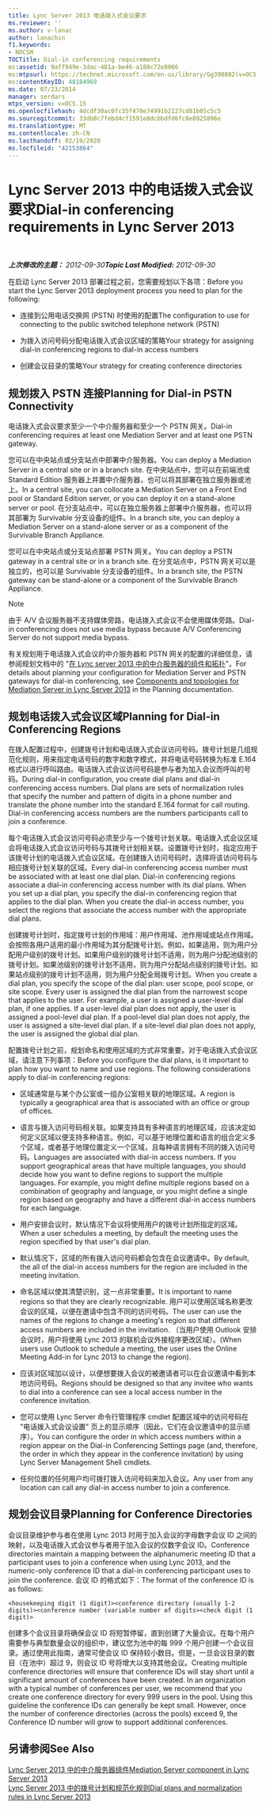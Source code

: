 ```yaml
---
title: Lync Server 2013 电话拨入式会议要求
ms.reviewer: ''
ms.author: v-lanac
author: lanachin
f1.keywords:
- NOCSH
TOCTitle: Dial-in conferencing requirements
ms:assetid: 9aff949e-3dac-481a-be46-a180c72e8066
ms:mtpsurl: https://technet.microsoft.com/en-us/library/Gg398802(v=OCS.15)
ms:contentKeyID: 48184969
ms.date: 07/23/2014
manager: serdars
mtps_version: v=OCS.15
ms.openlocfilehash: 4dcdf30ac0fc35f470e74991b2127cd81b05c5c5
ms.sourcegitcommit: 33db8c7febd4cf1591e8dcbbdfd6fc8e8925896e
ms.translationtype: MT
ms.contentlocale: zh-CN
ms.lasthandoff: 02/19/2020
ms.locfileid: "42153864"
---
```

<div data-xmlns="http://www.w3.org/1999/xhtml">

<div class="topic" data-xmlns="http://www.w3.org/1999/xhtml" data-msxsl="urn:schemas-microsoft-com:xslt" data-cs="http://msdn.microsoft.com/">

<div data-asp="https://msdn2.microsoft.com/asp">

# <a name="dial-in-conferencing-requirements-in-lync-server-2013"></a><span data-ttu-id="3092d-102">Lync Server 2013 中的电话拨入式会议要求</span><span class="sxs-lookup"><span data-stu-id="3092d-102">Dial-in conferencing requirements in Lync Server 2013</span></span>

</div>

<div id="mainSection">

<div id="mainBody">

<span> </span>

<span data-ttu-id="3092d-103">_**上次修改的主题：** 2012-09-30_</span><span class="sxs-lookup"><span data-stu-id="3092d-103">_**Topic Last Modified:** 2012-09-30_</span></span>

<span data-ttu-id="3092d-104">在启动 Lync Server 2013 部署过程之前，您需要规划以下各项：</span><span class="sxs-lookup"><span data-stu-id="3092d-104">Before you start the Lync Server 2013 deployment process you need to plan for the following:</span></span>

  - <span data-ttu-id="3092d-105">连接到公用电话交换网 (PSTN) 时使用的配置</span><span class="sxs-lookup"><span data-stu-id="3092d-105">The configuration to use for connecting to the public switched telephone network (PSTN)</span></span>

  - <span data-ttu-id="3092d-106">为拨入访问号码分配电话拨入式会议区域的策略</span><span class="sxs-lookup"><span data-stu-id="3092d-106">Your strategy for assigning dial-in conferencing regions to dial-in access numbers</span></span>

  - <span data-ttu-id="3092d-107">创建会议目录的策略</span><span class="sxs-lookup"><span data-stu-id="3092d-107">Your strategy for creating conference directories</span></span>

<div>

## <a name="planning-for-dial-in-pstn-connectivity"></a><span data-ttu-id="3092d-108">规划拨入 PSTN 连接</span><span class="sxs-lookup"><span data-stu-id="3092d-108">Planning for Dial-in PSTN Connectivity</span></span>

<span data-ttu-id="3092d-109">电话拨入式会议要求至少一个中介服务器和至少一个 PSTN 网关。</span><span class="sxs-lookup"><span data-stu-id="3092d-109">Dial-in conferencing requires at least one Mediation Server and at least one PSTN gateway.</span></span>

<span data-ttu-id="3092d-110">您可以在中央站点或分支站点中部署中介服务器。</span><span class="sxs-lookup"><span data-stu-id="3092d-110">You can deploy a Mediation Server in a central site or in a branch site.</span></span> <span data-ttu-id="3092d-111">在中央站点中，您可以在前端池或 Standard Edition 服务器上并置中介服务器，也可以将其部署在独立服务器或池上。</span><span class="sxs-lookup"><span data-stu-id="3092d-111">In a central site, you can collocate a Mediation Server on a Front End pool or Standard Edition server, or you can deploy it on a stand-alone server or pool.</span></span> <span data-ttu-id="3092d-112">在分支站点中，可以在独立服务器上部署中介服务器，也可以将其部署为 Survivable 分支设备的组件。</span><span class="sxs-lookup"><span data-stu-id="3092d-112">In a branch site, you can deploy a Mediation Server on a stand-alone server or as a component of the Survivable Branch Appliance.</span></span>

<span data-ttu-id="3092d-113">您可以在中央站点或分支站点部署 PSTN 网关。</span><span class="sxs-lookup"><span data-stu-id="3092d-113">You can deploy a PSTN gateway in a central site or in a branch site.</span></span> <span data-ttu-id="3092d-114">在分支站点中，PSTN 网关可以是独立的，也可以是 Survivable 分支设备的组件。</span><span class="sxs-lookup"><span data-stu-id="3092d-114">In a branch site, the PSTN gateway can be stand-alone or a component of the Survivable Branch Appliance.</span></span>

<div>


> [!NOTE]  
> <span data-ttu-id="3092d-115">由于 A/V 会议服务器不支持媒体旁路，电话拨入式会议不会使用媒体旁路。</span><span class="sxs-lookup"><span data-stu-id="3092d-115">Dial-in conferencing does not use media bypass because A/V Conferencing Server do not support media bypass.</span></span>



</div>

<span data-ttu-id="3092d-116">有关规划用于电话拨入式会议的中介服务器和 PSTN 网关的配置的详细信息，请参阅规划文档中的 "[在 Lync server 2013 中的中介服务器的组件和拓扑](lync-server-2013-components-and-topologies-for-mediation-server.md)"。</span><span class="sxs-lookup"><span data-stu-id="3092d-116">For details about planning your configuration for Mediation Server and PSTN gateways for dial-in conferencing, see [Components and topologies for Mediation Server in Lync Server 2013](lync-server-2013-components-and-topologies-for-mediation-server.md) in the Planning documentation.</span></span>

</div>

<span id="bkmk_PlanningforDialinConferencingRegions"></span>

<div>

## <a name="planning-for-dial-in-conferencing-regions"></a><span data-ttu-id="3092d-117">规划电话拨入式会议区域</span><span class="sxs-lookup"><span data-stu-id="3092d-117">Planning for Dial-in Conferencing Regions</span></span>

<span data-ttu-id="3092d-p103">在拨入配置过程中，创建拨号计划和电话拨入式会议访问号码。拨号计划是几组规范化规则，用来指定电话号码的数字和数字模式，并将电话号码转换为标准 E.164 格式以进行呼叫路由。电话拨入式会议访问号码是参与者为加入会议而呼叫的号码。</span><span class="sxs-lookup"><span data-stu-id="3092d-p103">During dial-in configuration, you create dial plans and dial-in conferencing access numbers. Dial plans are sets of normalization rules that specify the number and pattern of digits in a phone number and translate the phone number into the standard E.164 format for call routing. Dial-in conferencing access numbers are the numbers participants call to join a conference.</span></span>

<span data-ttu-id="3092d-p104">每个电话拨入式会议访问号码必须至少与一个拨号计划关联。电话拨入式会议区域会将电话拨入式会议访问号码与其拨号计划相关联。设置拨号计划时，指定应用于该拨号计划的电话拨入式会议区域。在创建拨入访问号码时，选择将该访问号码与相应拨号计划关联的区域。</span><span class="sxs-lookup"><span data-stu-id="3092d-p104">Every dial-in conferencing access number must be associated with at least one dial plan. Dial-in conferencing regions associate a dial-in conferencing access number with its dial plans. When you set up a dial plan, you specify the dial-in conferencing region that applies to the dial plan. When you create the dial-in access number, you select the regions that associate the access number with the appropriate dial plans.</span></span>

<span data-ttu-id="3092d-p105">创建拨号计划时，指定拨号计划的作用域：用户作用域、池作用域或站点作用域。会按照各用户适用的最小作用域为其分配拨号计划。例如，如果适用，则为用户分配用户级别的拨号计划。如果用户级别的拨号计划不适用，则为用户分配池级别的拨号计划。如果池级别的拨号计划不适用，则为用户分配站点级别的拨号计划。如果站点级别的拨号计划不适用，则为用户分配全局拨号计划。</span><span class="sxs-lookup"><span data-stu-id="3092d-p105">When you create a dial plan, you specify the scope of the dial plan: user scope, pool scope, or site scope. Every user is assigned the dial plan from the narrowest scope that applies to the user. For example, a user is assigned a user-level dial plan, if one applies. If a user-level dial plan does not apply, the user is assigned a pool-level dial plan. If a pool-level dial plan does not apply, the user is assigned a site-level dial plan. If a site-level dial plan does not apply, the user is assigned the global dial plan.</span></span>

<span data-ttu-id="3092d-p106">配置拨号计划之前，规划命名和使用区域的方式非常重要。对于电话拨入式会议区域，请注意下列事项：</span><span class="sxs-lookup"><span data-stu-id="3092d-p106">Before you configure the dial plans, is it important to plan how you want to name and use regions. The following considerations apply to dial-in conferencing regions:</span></span>

  - <span data-ttu-id="3092d-133">区域通常是与某个办公室或一组办公室相关联的地理区域。</span><span class="sxs-lookup"><span data-stu-id="3092d-133">A region is typically a geographical area that is associated with an office or group of offices.</span></span>

  - <span data-ttu-id="3092d-p107">语言与拨入访问号码相关联。如果支持具有多种语言的地理区域，应该决定如何定义区域以便支持多种语言。例如，可以基于地理位置和语言的组合定义多个区域，或者基于地理位置定义一个区域，且每种语言拥有不同的拨入访问号码。</span><span class="sxs-lookup"><span data-stu-id="3092d-p107">Languages are associated with dial-in access numbers. If you support geographical areas that have multiple languages, you should decide how you want to define regions to support the multiple languages. For example, you might define multiple regions based on a combination of geography and language, or you might define a single region based on geography and have a different dial-in access numbers for each language.</span></span>

  - <span data-ttu-id="3092d-137">用户安排会议时，默认情况下会议将使用用户的拨号计划所指定的区域。</span><span class="sxs-lookup"><span data-stu-id="3092d-137">When a user schedules a meeting, by default the meeting uses the region specified by that user's dial plan.</span></span>

  - <span data-ttu-id="3092d-138">默认情况下，区域的所有拨入访问号码都会包含在会议邀请中。</span><span class="sxs-lookup"><span data-stu-id="3092d-138">By default, the all of the dial-in access numbers for the region are included in the meeting invitation.</span></span>

  - <span data-ttu-id="3092d-139">命名区域以使其清楚识别，这一点非常重要。</span><span class="sxs-lookup"><span data-stu-id="3092d-139">It is important to name regions so that they are clearly recognizable.</span></span> <span data-ttu-id="3092d-140">用户可以使用区域名称更改会议的区域，以便在邀请中包含不同的访问号码。</span><span class="sxs-lookup"><span data-stu-id="3092d-140">The user can use the names of the regions to change a meeting's region so that different access numbers are included in the invitation.</span></span> <span data-ttu-id="3092d-141">（当用户使用 Outlook 安排会议时，用户将使用 Lync 2013 的联机会议外接程序更改区域）。</span><span class="sxs-lookup"><span data-stu-id="3092d-141">(When users use Outlook to schedule a meeting, the user uses the Online Meeting Add-in for Lync 2013 to change the region).</span></span>

  - <span data-ttu-id="3092d-142">应该对区域加以设计，以便想要拨入会议的被邀请者可以在会议邀请中看到本地访问号码。</span><span class="sxs-lookup"><span data-stu-id="3092d-142">Regions should be designed so that any invitee who wants to dial into a conference can see a local access number in the conference invitation.</span></span>

  - <span data-ttu-id="3092d-143">您可以使用 Lync Server 命令行管理程序 cmdlet 配置区域中的访问号码在 "电话拨入式会议设置" 页上的显示顺序（因此，它们在会议邀请中的显示顺序）。</span><span class="sxs-lookup"><span data-stu-id="3092d-143">You can configure the order in which access numbers within a region appear on the Dial-in Conferencing Settings page (and, therefore, the order in which they appear in the conference invitation) by using Lync Server Management Shell cmdlets.</span></span>

  - <span data-ttu-id="3092d-144">任何位置的任何用户均可拨打拨入访问号码来加入会议。</span><span class="sxs-lookup"><span data-stu-id="3092d-144">Any user from any location can call any dial-in access number to join a conference.</span></span>

</div>

<div>

## <a name="planning-for-conference-directories"></a><span data-ttu-id="3092d-145">规划会议目录</span><span class="sxs-lookup"><span data-stu-id="3092d-145">Planning for Conference Directories</span></span>

<span data-ttu-id="3092d-146">会议目录维护参与者在使用 Lync 2013 时用于加入会议的字母数字会议 ID 之间的映射，以及电话拨入式会议参与者用于加入会议的仅数字会议 ID。</span><span class="sxs-lookup"><span data-stu-id="3092d-146">Conference directories maintain a mapping between the alphanumeric meeting ID that a participant uses to join a conference when using Lync 2013, and the numeric-only conference ID that a dial-in conferencing participant uses to join the conference.</span></span> <span data-ttu-id="3092d-147">会议 ID 的格式如下：</span><span class="sxs-lookup"><span data-stu-id="3092d-147">The format of the conference ID is as follows:</span></span>

    <housekeeping digit (1 digit)><conference directory (usually 1-2 digits)><conference number (variable number of digits><check digit (1 digit)>

<span data-ttu-id="3092d-p110">创建多个会议目录将确保会议 ID 将短暂停留，直到创建了大量会议。在每个用户需要参与典型数量会议的组织中，建议您为池中的每 999 个用户创建一个会议目录。通过使用此指南，通常可使会议 ID 保持较小数目。但是，一旦会议目录的数目（在池中）超过 9，则会议 ID 号将增大以支持其他会议。</span><span class="sxs-lookup"><span data-stu-id="3092d-p110">Creating multiple conference directories will ensure that conference IDs will stay short until a significant amount of conferences have been created. In an organization with a typical number of conferences per user, we recommend that you create one conference directory for every 999 users in the pool. Using this guideline the conference IDs can generally be kept small. However, once the number of conference directories (across the pools) exceed 9, the Conference ID number will grow to support additional conferences.</span></span>

</div>

<div>

## <a name="see-also"></a><span data-ttu-id="3092d-152">另请参阅</span><span class="sxs-lookup"><span data-stu-id="3092d-152">See Also</span></span>


[<span data-ttu-id="3092d-153">Lync Server 2013 中的中介服务器组件</span><span class="sxs-lookup"><span data-stu-id="3092d-153">Mediation Server component in Lync Server 2013</span></span>](lync-server-2013-mediation-server-component.md)  
[<span data-ttu-id="3092d-154">Lync Server 2013 中的拨号计划和规范化规则</span><span class="sxs-lookup"><span data-stu-id="3092d-154">Dial plans and normalization rules in Lync Server 2013</span></span>](lync-server-2013-dial-plans-and-normalization-rules.md)  
  

</div>

</div>

<span> </span>

</div>

</div>

</div>

